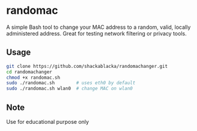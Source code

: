 # randomac

A simple Bash tool to change your MAC address to a random, valid, locally administered address. Great for testing network filtering or privacy tools.

## Usage

```bash
git clone https://github.com/shackablacka/randomachanger.git
cd randomachanger
chmod +x randomac.sh
sudo ./randomac.sh        # uses eth0 by default
sudo ./randomac.sh wlan0  # change MAC on wlan0

```

## Note

Use for educational purpose only
